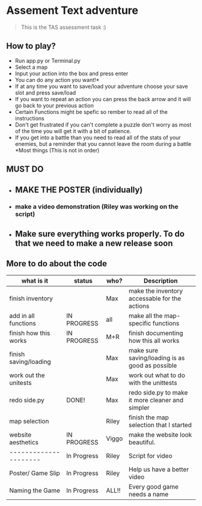 # Assement Text adventure

> This is the TAS assessment task :)

## How to play?

- Run app.py or Terminal.py
- Select a map
- Input your action into the box and press enter
- You can do any action you want!*
- If at any time you want to save/load your adventure choose your save slot and press save/load
- If you want to repeat an action you can press the back arrow and it will go back to your previous action
- Certain Functions might be spefic so rember to read all of the instructions
- Don't get frustrated if you can't complete a puzzle don't worry as most of the time you will get it with a bit of patience.
- If you get into a battle than you need to read all of the stats of your enemies, but a reminder that you cannot leave the room during a battle
*Most things
(This is not in order)

## MUST DO

- ## **MAKE THE POSTER** (individually)

- ### **make a video demonstration** (Riley was working on the script)

- ## Make sure everything works properly. To do that we need to make a new release soon

## More to do about the code

| what is it            | status      | who?   | Description                                      |
| --------------------- | ----------- | ------ |------------------------------------------------- |
| finish inventory      |             | Max    | make the inventory accessable for the actions    |
| add in all functions  | IN PROGRESS | all    | make all the map-specific functions              |
| finish how this works | IN PROGRESS | M+R    | finish documenting how this all works            |
| finish saving/loading |             | Max    | make sure saving/loading is as good as possible  |
| work out the unitests |             | Max    | work out what to do with the unittests           |
| redo side.py          | DONE!       | Max    | redo side.py to make it more cleaner and simpler |
| map selection         |             | Riley  | finish the map selection that I started          |
| website aesthetics    | IN PROGRESS | Viggo  | make the website look beautiful.                 |
| --------------------- | In Progress | Riley  | Script for video                                 |
| Poster/ Game Slip     | In Progress | Riley  | Help us have a better video                      | 
| Naming the Game       | In Progress | ALL!!  | Every good game needs a name                     |
